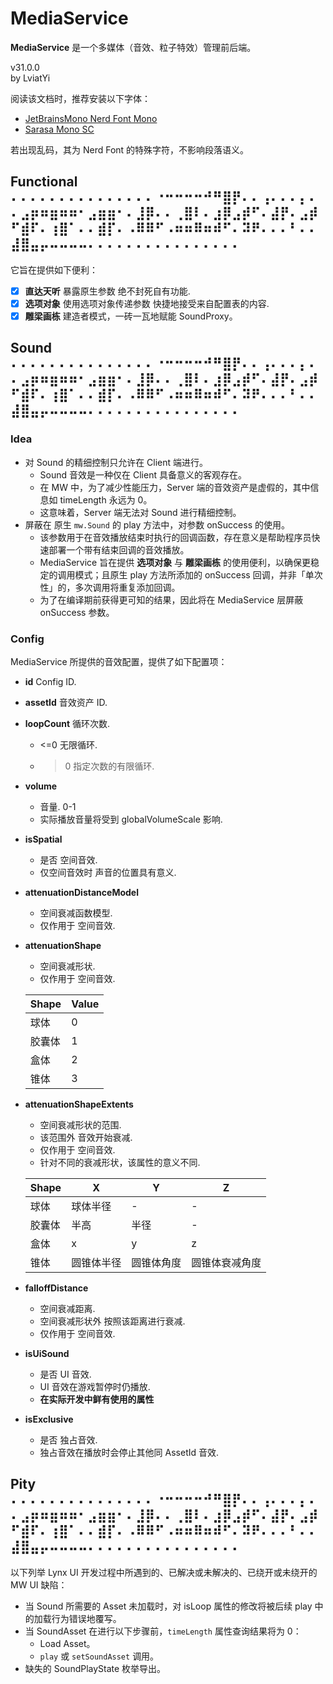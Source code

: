 # MediaService

**MediaService** 是一个多媒体（音效、粒子特效）管理前后端。

v31.0.0  
by LviatYi

阅读该文档时，推荐安装以下字体：

- [JetBrainsMono Nerd Font
  Mono][JetbrainsMonoNerdFont]
- [Sarasa Mono SC][SarasaMonoSC]

若出现乱码，其为 Nerd Font 的特殊字符，不影响段落语义。

## Functional ⠄⠄⠄⠄⠄⠄⠄⠄⠄⠄⠄⠄⠄⠄⠄⠐⠒⠒⠒⠒⠚⠛⣿⡟⠄⠄⢠⠄⠄⠄⡄⠄⠄⣠⡶⠶⣶⠶⠶⠂⣠⣶⣶⠂⠄⣸⡿⠄⠄⢀⣿⠇⠄⣰⡿⣠⡾⠋⠄⣼⡟⠄⣠⡾⠋⣾⠏⠄⢰⣿⠁⠄⠄⣾⡏⠄⠠⠿⠿⠋⠠⠶⠶⠿⠶⠾⠋⠄⠽⠟⠄⠄⠄⠃⠄⠄⣼⣿⣤⡤⠤⠤⠤⠤⠄⠄⠄⠄⠄⠄⠄⠄⠄⠄⠄⠄⠄⠄⠄⠄

它旨在提供如下便利：

- [x] **直达天听** 暴露原生参数 绝不封死自有功能.
- [x] **选项对象** 使用选项对象传递参数 快捷地接受来自配置表的内容.
- [x] **雕梁画栋** 建造者模式，一砖一瓦地赋能 SoundProxy。

## Sound ⠄⠄⠄⠄⠄⠄⠄⠄⠄⠄⠄⠄⠄⠄⠄⠐⠒⠒⠒⠒⠚⠛⣿⡟⠄⠄⢠⠄⠄⠄⡄⠄⠄⣠⡶⠶⣶⠶⠶⠂⣠⣶⣶⠂⠄⣸⡿⠄⠄⢀⣿⠇⠄⣰⡿⣠⡾⠋⠄⣼⡟⠄⣠⡾⠋⣾⠏⠄⢰⣿⠁⠄⠄⣾⡏⠄⠠⠿⠿⠋⠠⠶⠶⠿⠶⠾⠋⠄⠽⠟⠄⠄⠄⠃⠄⠄⣼⣿⣤⡤⠤⠤⠤⠤⠄⠄⠄⠄⠄⠄⠄⠄⠄⠄⠄⠄⠄⠄⠄⠄

### Idea

- 对 Sound 的精细控制只允许在 Client 端进行。
  - Sound 音效是一种仅在 Client 具备意义的客观存在。
  - 在 MW 中，为了减少性能压力，Server 端的音效资产是虚假的，其中信息如 timeLength 永远为 0。
  - 这意味着，Server 端无法对 Sound 进行精细控制。
- 屏蔽在 原生 `mw.Sound` 的 play 方法中，对参数 onSuccess 的使用。
  - 该参数用于在音效播放结束时执行的回调函数，存在意义是帮助程序员快速部署一个带有结束回调的音效播放。
  - MediaService 旨在提供 **选项对象** 与 **雕梁画栋** 的使用便利，以确保更稳定的调用模式；且原生 play 方法所添加的
      onSuccess 回调，并非「单次性」的，多次调用将重复添加回调。
  - 为了在编译期前获得更可知的结果，因此将在 MediaService 层屏蔽 onSuccess 参数。

### Config

MediaService 所提供的音效配置，提供了如下配置项：

- **id** Config ID.
- **assetId** 音效资产 ID.
- **loopCount** 循环次数.
  - <=0 无限循环.
  - > 0 指定次数的有限循环.
- **volume**
  - 音量. 0-1
  - 实际播放音量将受到 globalVolumeScale 影响.
- **isSpatial**
  - 是否 空间音效.
  - 仅空间音效时 声音的位置具有意义.
- **attenuationDistanceModel**
  - 空间衰减函数模型.
  - 仅作用于 空间音效.
- **attenuationShape**
  - 空间衰减形状.
  - 仅作用于 空间音效.

  | Shape  | Value |
  | ------ | ----- |
  | 球体   | 0     |
  | 胶囊体 | 1     |
  | 盒体   | 2     |
  | 锥体   | 3     |

- **attenuationShapeExtents**
  - 空间衰减形状的范围.
  - 该范围外 音效开始衰减.
  - 仅作用于 空间音效.
  - 针对不同的衰减形状，该属性的意义不同.

  | Shape  | X          | Y          | Z              |
  | ------ | ---------- | ---------- | -------------- |
  | 球体   | 球体半径   | -          | -              |
  | 胶囊体 | 半高       | 半径       | -              |
  | 盒体   | x          | y          | z              |
  | 锥体   | 圆锥体半径 | 圆锥体角度 | 圆锥体衰减角度 |

- **falloffDistance**
  - 空间衰减距离.
  - 空间衰减形状外 按照该距离进行衰减.
  - 仅作用于 空间音效.
- **isUiSound**
  - 是否 UI 音效.
  - UI 音效在游戏暂停时仍播放.
  - **在实际开发中鲜有使用的属性**
- **isExclusive**
  - 是否 独占音效.
  - 独占音效在播放时会停止其他同 AssetId 音效.

## Pity ⠄⠄⠄⠄⠄⠄⠄⠄⠄⠄⠄⠄⠄⠄⠄⠐⠒⠒⠒⠒⠚⠛⣿⡟⠄⠄⢠⠄⠄⠄⡄⠄⠄⣠⡶⠶⣶⠶⠶⠂⣠⣶⣶⠂⠄⣸⡿⠄⠄⢀⣿⠇⠄⣰⡿⣠⡾⠋⠄⣼⡟⠄⣠⡾⠋⣾⠏⠄⢰⣿⠁⠄⠄⣾⡏⠄⠠⠿⠿⠋⠠⠶⠶⠿⠶⠾⠋⠄⠽⠟⠄⠄⠄⠃⠄⠄⣼⣿⣤⡤⠤⠤⠤⠤⠄⠄⠄⠄⠄⠄⠄⠄⠄⠄⠄⠄⠄⠄⠄⠄

以下列举 Lynx UI 开发过程中所遇到的、已解决或未解决的、已绕开或未绕开的 MW UI 缺陷：

- 当 Sound 所需要的 Asset 未加载时，对 isLoop 属性的修改将被后续 play 中的加载行为错误地覆写。
- 当 SoundAsset 在进行以下步骤前，`timeLength` 属性查询结果将为 0：
  - Load Asset。
  - `play` 或 `setSoundAsset` 调用。
- 缺失的 SoundPlayState 枚举导出。

[JetbrainsMonoNerdFont]: https://github.com/ryanoasis/nerd-fonts/releases/download/v3.0.2/JetBrainsMono.zip@fallbackFont

[SarasaMonoSC]: https://github.com/be5invis/Sarasa-Gothic/releases/download/v0.41.6/sarasa-gothic-ttf-0.41.6.7z
